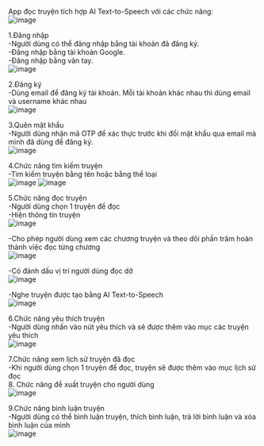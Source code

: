 
App đọc truyện tích hợp AI Text-to-Speech với các chức năng: <br>
![image](https://github.com/user-attachments/assets/f06828b5-9898-46ed-8597-7bd296aacf25)

1.Đăng nhập  <br>
-Người dùng có thể đăng nhập bằng tài khoản đã đăng ký. <br>
-Đăng nhập bằng tài khoản Google. <br>
-Đăng nhập bằng vân tay. <br>
![image](https://github.com/user-attachments/assets/8105196d-113c-40fe-858d-a425ee7ca548)

2.Đăng ký <br>
-Dùng email để đăng ký tài khoản. Mỗi tài khoản khác nhau thì dùng email và username khác nhau <br>
![image](https://github.com/user-attachments/assets/17731c20-72fe-4a8d-92ce-b991e2de468c)

3.Quên mật khẩu <br>
-Người dùng nhận mã OTP để xác thực trước khi đổi mật khẩu qua email mà mình đã dùng để đăng ký. <br>
![image](https://github.com/user-attachments/assets/cf7d4e19-9a6b-4126-99d0-8a5fdc63e1ed)

4.Chức năng tìm kiếm truyện <br>
-Tìm kiếm truyện bằng tên hoặc bằng thể loại <br>
![image](https://github.com/user-attachments/assets/a50584f8-5a05-424b-bb4b-934d94a80914) ![image](https://github.com/user-attachments/assets/cc137ff3-c136-401c-90da-985744a1ab85)

5.Chức năng đọc truyện <br>
-Người dùng chọn 1 truyện để đọc <br>
-Hiện thông tin truyện <br>
![image](https://github.com/user-attachments/assets/60b5ca32-4459-4fa1-8a9f-70049e3dee07)

-Cho phép người dùng xem các chương truyện và theo dõi phần trăm hoàn thành việc đọc từng chương <br>
![image](https://github.com/user-attachments/assets/bd588645-1cf4-419f-9e4e-6c264133acd3)

-Có đánh dấu vị trí người dùng đọc dở <br>
![image](https://github.com/user-attachments/assets/31a81c2e-47dd-42fc-a972-c545edb70bba)

-Nghe truyện được tạo bằng AI Text-to-Speech <br>
![image](https://github.com/user-attachments/assets/12fc6507-e095-43e5-a73d-5d6c51434e11)

6.Chức năng yêu thích truyện <br>
-Người dùng nhấn vào nút yêu thích và sẽ được thêm vào mục các truyện yêu thích <br>
![image](https://github.com/user-attachments/assets/96451fda-cbb4-485a-9d5a-8ff8f39b1391)

7.Chức năng xem lịch sử truyện đã đọc <br>
-Khi người dùng chọn 1 truyện để đọc, truyện sẽ được thêm vào mục lịch sử đọc <br>
8. Chức năng đề xuất truyện cho người dùng <br>
![image](https://github.com/user-attachments/assets/56110640-1aed-4fac-967c-1abd571f2048)

9.Chức năng bình luận truyện <br>
-Người dùng có thể bình luận truyện, thích bình luận, trả lời bình luận và xóa bình luận của mình <br>
![image](https://github.com/user-attachments/assets/96cbae21-81b3-4315-b380-245e39028814)



